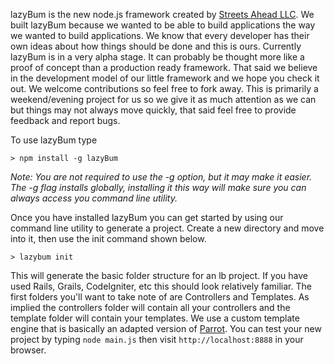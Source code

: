 lazyBum is the new node.js framework created by [Streets Ahead LLC](http://streetsaheadllc.com).  We built lazyBum because we wanted to be able to build applications the way we wanted to build applications.  We know that every developer has their own ideas about how things should be done and this is ours.  Currently lazyBum is in a very alpha stage.  It can probably be thought more like a proof of concept than a production ready framework.  That said we believe in the development model of our little framework and we hope you check it out.  We welcome contributions so feel free to fork away.  This is primarily a weekend/evening project for us so we give it as much attention as we can but things may not always move quickly, that said feel free to provide feedback and report bugs.

To use lazyBum type 
	
	> npm install -g lazyBum
	
_Note: You are not required to use the -g option, but it may make it easier.  The -g flag installs globally, installing it this way will make sure you can always access you command line utility._ 

Once you have installed lazyBum you can get started by using our command line utility to generate a project.  Create a new directory and move into it, then use the init command shown below.
	
	> lazybum init
	
This will generate the basic folder structure for an lb project.  If you have used Rails, Grails, CodeIgniter, etc this should look relatively familiar.  The first folders you'll want to take note of are Controllers and Templates.  As implied the controllers folder will contain all your controllers and the template folder will contain your templates.  We use a custom template engine that is basically an adapted version of [Parrot](http://comments.gmane.org/gmane.comp.lang.javascript.nodejs/11826).  You can test your new project by typing `node main.js` then visit `http://localhost:8888` in your browser.


